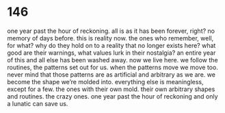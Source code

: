 # 146

one year past the hour of reckoning. all is as it has been forever, right? no memory of days before. this is reality now. the ones who remember, well, for what? why do they hold on to a reality that no longer exists here? what good are their warnings, what values lurk in their nostalgia? an entire year of this and all else has been washed away. now we live here. we follow the routines, the patterns set out for us. when the patterns move we move too. never mind that those patterns are as artificial and arbitrary as we are. we become the shape we’re molded into. everything else is meaningless, except for a few. the ones with their own mold. their own arbitrary shapes and routines. the crazy ones. one year past the hour of reckoning and only a lunatic can save us.